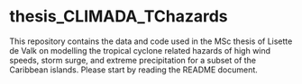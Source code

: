 # thesis_CLIMADA_TChazards
This repository contains the data and code used in the MSc thesis of Lisette de Valk on modelling the tropical cyclone related hazards of high wind speeds, storm surge, and extreme precipitation for a subset of the Caribbean islands. Please start by reading the README document. 
